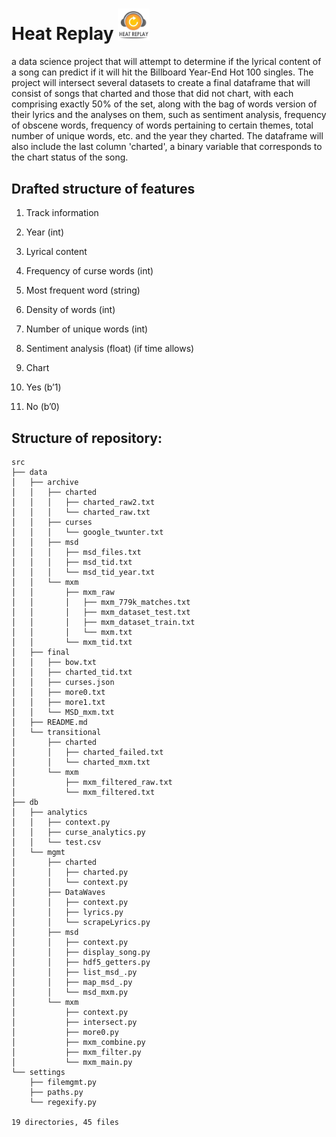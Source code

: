 # Heat Replay <img src="https://github.com/kug3lblitz/Heat-Replay/blob/master/logo.png" width=10% height=10%>
a data science project that will attempt to determine if the lyrical content of a song can predict 
if it will hit the Billboard Year-End Hot 100 singles. The project will intersect several datasets to create a final
dataframe that will consist of songs that charted and those that did not chart, with each comprising exactly 50% of 
the set, along with the bag of words version of their lyrics and the analyses on them, such as sentiment analysis, 
frequency of obscene words, frequency of words pertaining to certain themes, total number of unique words, etc. and 
the year they charted. The dataframe will also include the last column 'charted', a binary variable that corresponds
to the chart status of the song.

## Drafted structure of features

1. Track information
  1.  Year (int)

2.  Lyrical content
  1.  Frequency of curse words (int)
  2.  Most frequent word (string)
  3.  Density of words (int)
  4.  Number of unique words (int)
  5.  Sentiment analysis (float) (if time allows)

3.  Chart
  1.  Yes (b’1)
  2.  No (b’0)


## Structure of repository:
```
src
├── data
│   ├── archive
│   │   ├── charted
│   │   │   ├── charted_raw2.txt
│   │   │   └── charted_raw.txt
│   │   ├── curses
│   │   │   └── google_twunter.txt
│   │   ├── msd
│   │   │   ├── msd_files.txt
│   │   │   ├── msd_tid.txt
│   │   │   └── msd_tid_year.txt
│   │   └── mxm
│   │       ├── mxm_raw
│   │       │   ├── mxm_779k_matches.txt
│   │       │   ├── mxm_dataset_test.txt
│   │       │   ├── mxm_dataset_train.txt
│   │       │   └── mxm.txt
│   │       └── mxm_tid.txt
│   ├── final
│   │   ├── bow.txt
│   │   ├── charted_tid.txt
│   │   ├── curses.json
│   │   ├── more0.txt
│   │   ├── more1.txt
│   │   └── MSD_mxm.txt
│   ├── README.md
│   └── transitional
│       ├── charted
│       │   ├── charted_failed.txt
│       │   └── charted_mxm.txt
│       └── mxm
│           ├── mxm_filtered_raw.txt
│           └── mxm_filtered.txt
├── db
│   ├── analytics
│   │   ├── context.py
│   │   ├── curse_analytics.py
│   │   └── test.csv
│   └── mgmt
│       ├── charted
│       │   ├── charted.py
│       │   └── context.py
│       ├── DataWaves
│       │   ├── context.py
│       │   ├── lyrics.py
│       │   └── scrapeLyrics.py
│       ├── msd
│       │   ├── context.py
│       │   ├── display_song.py
│       │   ├── hdf5_getters.py
│       │   ├── list_msd_.py
│       │   ├── map_msd_.py
│       │   └── msd_mxm.py
│       └── mxm
│           ├── context.py
│           ├── intersect.py
│           ├── more0.py
│           ├── mxm_combine.py
│           ├── mxm_filter.py
│           └── mxm_main.py
└── settings
    ├── filemgmt.py
    ├── paths.py
    └── regexify.py

19 directories, 45 files
```

